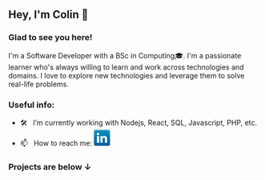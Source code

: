 ## Hey, I'm Colin 👋


### Glad to see you here! &nbsp;

I'm a Software Developer with a BSc in Computing🎓. I'm a passionate learner who's always willing to learn and work across technologies and domains. I love to explore new technologies and leverage them to solve real-life problems. 



### Useful info:

- 🛠 &nbsp; I’m currently working with Nodejs, React, SQL, Javascript, PHP, etc.
- 📫 &nbsp; How to reach me: [![LinkedIn](https://github.com/cbm93/cbm93/blob/main/linkedin.png)](www.linkedin.com/in/colin-m-8b17641ba
)



<!--
<code><img height="25" src="https://raw.githubusercontent.com/github/explore/80688e429a7d4ef2fca1e82350fe8e3517d3494d/topics/sass/sass.png" alt="sass"></code>
-->

### Projects are below ↓ 
